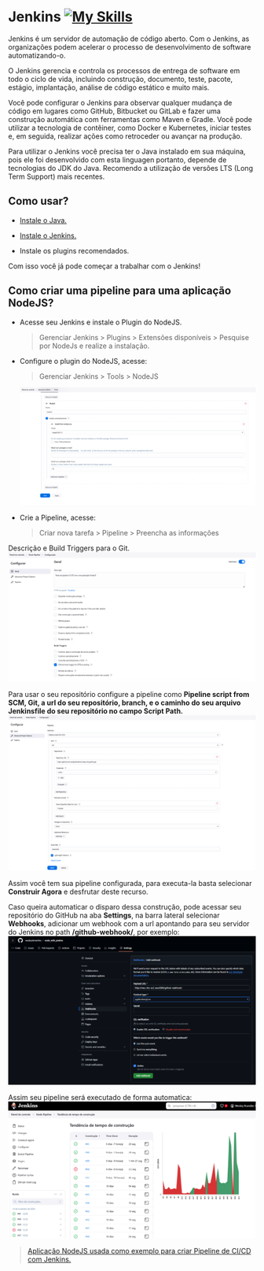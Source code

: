 # Jenkins [![My Skills](https://skillicons.dev/icons?i=jenkins)](https://skillicons.dev)
Jenkins é um servidor de automação de código aberto. Com o Jenkins, as organizações podem acelerar o processo de desenvolvimento de software automatizando-o.

O Jenkins gerencia e controla os processos de entrega de software em todo o ciclo de vida, incluindo construção, documento, teste, pacote, estágio, implantação, análise de código estático e muito mais.

Você pode configurar o Jenkins para observar qualquer mudança de código em lugares como GitHub, Bitbucket ou GitLab e fazer uma construção automática com ferramentas como Maven e Gradle. Você pode utilizar a tecnologia de contêiner, como Docker e Kubernetes, iniciar testes e, em seguida, realizar ações como retroceder ou avançar na produção.

Para utilizar o Jenkins você precisa ter o Java instalado em sua máquina, pois ele foi desenvolvido com esta linguagen portanto, depende de tecnologias do JDK do Java. Recomendo a utilização de versões LTS (Long Term Support) mais recentes.

## Como usar?

- [Instale o Java.](https://www.oracle.com/java/technologies/javase/jdk17-archive-downloads.html)

- [Instale o Jenkins.](https://www.jenkins.io/doc/book/installing/)

- Instale os plugins recomendados.

Com isso você já pode começar a trabalhar com o Jenkins!

## Como criar uma pipeline para uma aplicação NodeJS?

- Acesse seu Jenkins e instale o Plugin do NodeJS.
    > Gerenciar Jenkins > Plugins > Extensões disponíveis > Pesquise por NodeJs e realize a instalação.

- Configure o plugin do NodeJS, acesse:
    > Gerenciar Jenkins > Tools > NodeJS

    ![Tools](./resources/plugin.png)

- Crie a Pipeline, acesse:
    > Criar nova tarefa > Pipeline > Preencha as informações

Descrição e Build Triggers para o Git.
![Pipeline](./resources/pipeline01.png)

Para usar o seu repositório configure a pipeline como **Pipeline script from SCM, Git, a url do seu repositório, branch, e o caminho do seu arquivo Jenkinsfile do seu repositório no campo Script Path.**
![Pipeline](./resources/pipeline02.png)

Assim você tem sua pipeline configurada, para executa-la basta selecionar **Construir Agora** e desfrutar deste recurso.

Caso queira automaticar o disparo dessa construção, pode acessar seu repositório do GitHub na aba **Settings**, na barra lateral selecionar **Webhooks**, adicionar um webhook com a url apontando para seu servidor do Jenkins no path **/github-webhook/**, por exemplo:
![webhook](./resources/webhook.png)

Assim seu pipeline será executado de forma automatica:
![dashboard](./resources/dashboard.png)

> [Aplicação NodeJS usada como exemplo para criar Pipeline de CI/CD com Jenkins.](https://github.com/wesleysbmartins/node_with_jenkins)